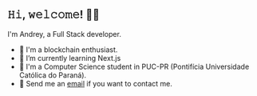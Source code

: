 <h2> 𝙷𝚒, 𝚠𝚎𝚕𝚌𝚘𝚖𝚎! 🤙🏻</h2>

I'm Andrey, a Full Stack developer.

- 📝 I'm a blockchain enthusiast.
- 🌱 I’m currently learning Next.js
- 🏫 I'm a Computer Science student in PUC-PR (Pontifícia Universidade Católica do Paraná).
- :email: Send me an [email](mailto:andreysilveir4@gmail.com) if you want to contact me.
<!--- 🚀 I’m currently working at [Mirum Agency](https://www.mirumagency.com.br/) as Front-end Developer. -->

<!--
**andreysilveira/andreysilveira** is a ✨ _special_ ✨ repository because its `README.md` (this file) appears on your GitHub profile.

Here are some ideas to get you started:

- 🔭 I’m currently working on ...
- 🌱 I’m currently learning ...
- 👯 I’m looking to collaborate on ...
- 🤔 I’m looking for help with ...
- 💬 Ask me about ...
- 📫 How to reach me: ...
- 😄 Pronouns: ...
- ⚡ Fun fact: ...
-->
